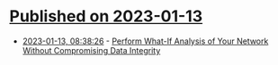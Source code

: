 # [Published on 2023-01-13](index.md)

* [2023-01-13, 08:38:26](https://news.ycombinator.com/item?id=34365312) - [Perform What-If Analysis of Your Network Without Compromising Data Integrity](https://memgraph.com/blog/perform-what-if-analysis-of-your-network-directly-in-storage-without-compromising-data-integrity)
